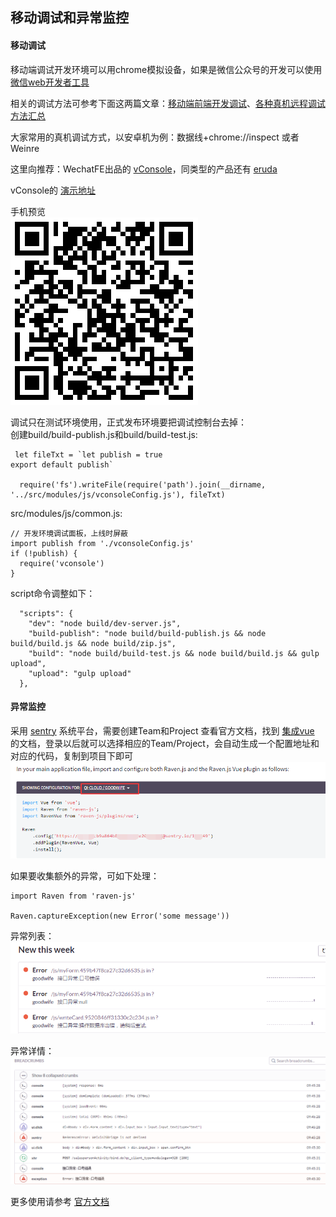 ## 移动调试和异常监控

#### 移动调试

移动端调试开发环境可以用chrome模拟设备，如果是微信公众号的开发可以使用[微信web开发者工具](https://mp.weixin.qq.com/debug/wxadoc/dev/devtools/download.html)

相关的调试方法可参考下面这两篇文章：[移动端前端开发调试](http://yujiangshui.com/multidevice-frontend-debug/)、[各种真机远程调试方法汇总](https://github.com/jieyou/remote_inspect_web_on_real_device)

大家常用的真机调试方式，以安卓机为例：数据线+chrome://inspect 或者 Weinre 

这里向推荐：WechatFE出品的 [vConsole](https://github.com/WechatFE/vConsole)，同类型的产品还有 [eruda](https://github.com/liriliri/eruda)

vConsole的 [演示地址](http://wechatfe.github.io/vconsole/demo.html)

手机预览  
![](imgs/qrcode.png)

调试只在测试环境使用，正式发布环境要把调试控制台去掉：  
创建build/build-publish.js和build/build-test.js:
```
 let fileTxt = `let publish = true
export default publish`

  require('fs').writeFile(require('path').join(__dirname, '../src/modules/js/vconsoleConfig.js'), fileTxt)
```
src/modules/js/common.js:
```
// 开发环境调试面板，上线时屏蔽
import publish from './vconsoleConfig.js'
if (!publish) {
  require('vconsole')
}
```

script命令调整如下：
```
  "scripts": {
    "dev": "node build/dev-server.js",
    "build-publish": "node build/build-publish.js && node build/build.js && node build/zip.js",
    "build": "node build/build-test.js && node build/build.js && gulp upload",
    "upload": "gulp upload"
  },
```

#### 异常监控
采用 [sentry](https://sentry.io) 系统平台，需要创建Team和Project
查看官方文档，找到 [集成vue](https://docs.sentry.io/clients/javascript/integrations/vue/) 的文档，登录以后就可以选择相应的Team/Project，会自动生成一个配置地址和对应的代码，复制到项目下即可
![](imgs/sentry.png)

如果要收集额外的异常，可如下处理：
```
import Raven from 'raven-js'

Raven.captureException(new Error('some message'))
```

异常列表：  
![](imgs/sentrylist.png)

异常详情：  
![](imgs/sentrydetail.png)

更多使用请参考 [官方文档](https://docs.sentry.io/) 